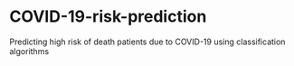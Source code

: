 # COVID-19-risk-prediction
Predicting high risk of death patients due to COVID-19 using classification algorithms
